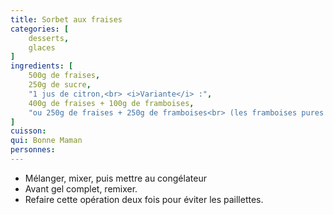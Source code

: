 ```yaml
---
title: Sorbet aux fraises
categories: [
    desserts,
    glaces
]
ingredients: [
    500g de fraises,
    250g de sucre,
    "1 jus de citron,<br> <i>Variante</i> :",
    400g de fraises + 100g de framboises,
    "ou 250g de fraises + 250g de framboises<br> (les framboises pures sont trop fortes)"
]
cuisson: 
qui: Bonne Maman
personnes: 
---
```


* Mélanger, mixer, puis mettre au congélateur
* Avant gel complet, remixer.
* Refaire cette opération deux fois pour éviter les paillettes.
